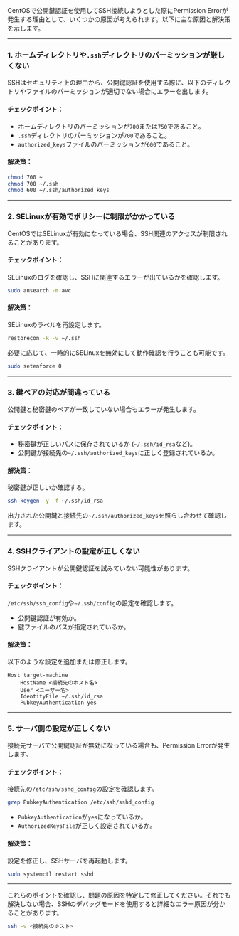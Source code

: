 CentOSで公開鍵認証を使用してSSH接続しようとした際にPermission Errorが発生する理由として、いくつかの原因が考えられます。以下に主な原因と解決策を示します。

---

### 1. **ホームディレクトリや`.ssh`ディレクトリのパーミッションが厳しくない**
SSHはセキュリティ上の理由から、公開鍵認証を使用する際に、以下のディレクトリやファイルのパーミッションが適切でない場合にエラーを出します。

#### チェックポイント：
- ホームディレクトリのパーミッションが`700`または`750`であること。
- `.ssh`ディレクトリのパーミッションが`700`であること。
- `authorized_keys`ファイルのパーミッションが`600`であること。

#### 解決策：
```bash
chmod 700 ~
chmod 700 ~/.ssh
chmod 600 ~/.ssh/authorized_keys
```

---

### 2. **SELinuxが有効でポリシーに制限がかかっている**
CentOSではSELinuxが有効になっている場合、SSH関連のアクセスが制限されることがあります。

#### チェックポイント：
SELinuxのログを確認し、SSHに関連するエラーが出ているかを確認します。
```bash
sudo ausearch -m avc
```

#### 解決策：
SELinuxのラベルを再設定します。
```bash
restorecon -R -v ~/.ssh
```
必要に応じて、一時的にSELinuxを無効にして動作確認を行うことも可能です。
```bash
sudo setenforce 0
```

---

### 3. **鍵ペアの対応が間違っている**
公開鍵と秘密鍵のペアが一致していない場合もエラーが発生します。

#### チェックポイント：
- 秘密鍵が正しいパスに保存されているか (`~/.ssh/id_rsa`など)。
- 公開鍵が接続先の`~/.ssh/authorized_keys`に正しく登録されているか。

#### 解決策：
秘密鍵が正しいか確認する。
```bash
ssh-keygen -y -f ~/.ssh/id_rsa
```
出力された公開鍵と接続先の`~/.ssh/authorized_keys`を照らし合わせて確認します。

---

### 4. **SSHクライアントの設定が正しくない**
SSHクライアントが公開鍵認証を試みていない可能性があります。

#### チェックポイント：
`/etc/ssh/ssh_config`や`~/.ssh/config`の設定を確認します。

- 公開鍵認証が有効か。
- 鍵ファイルのパスが指定されているか。

#### 解決策：
以下のような設定を追加または修正します。
```text
Host target-machine
    HostName <接続先のホスト名>
    User <ユーザー名>
    IdentityFile ~/.ssh/id_rsa
    PubkeyAuthentication yes
```

---

### 5. **サーバ側の設定が正しくない**
接続先サーバで公開鍵認証が無効になっている場合も、Permission Errorが発生します。

#### チェックポイント：
接続先の`/etc/ssh/sshd_config`の設定を確認します。

```bash
grep PubkeyAuthentication /etc/ssh/sshd_config
```

- `PubkeyAuthentication`が`yes`になっているか。
- `AuthorizedKeysFile`が正しく設定されているか。

#### 解決策：
設定を修正し、SSHサーバを再起動します。
```bash
sudo systemctl restart sshd
```

---

これらのポイントを確認し、問題の原因を特定して修正してください。それでも解決しない場合、SSHのデバッグモードを使用すると詳細なエラー原因が分かることがあります。
```bash
ssh -v <接続先のホスト>
```